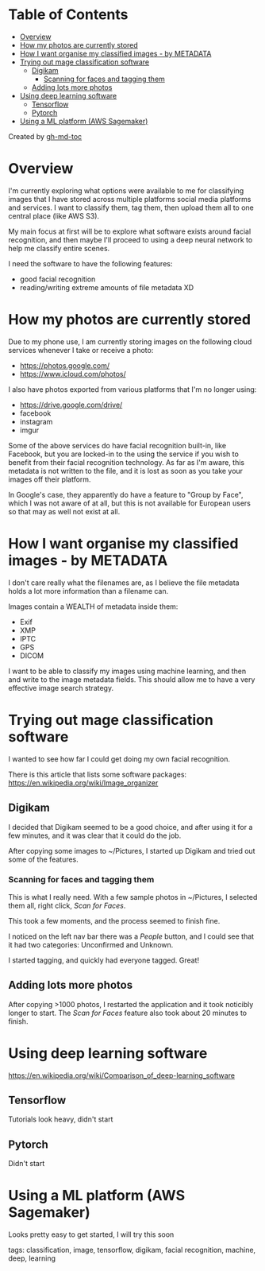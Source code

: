
Table of Contents
=================

   * [Overview](#overview)
   * [How my photos are currently stored](#how-my-photos-are-currently-stored)
   * [How I want organise my classified images - by METADATA](#how-i-want-organise-my-classified-images---by-metadata)
   * [Trying out mage classification software](#trying-out-mage-classification-software)
      * [Digikam](#digikam)
         * [Scanning for faces and tagging them](#scanning-for-faces-and-tagging-them)
      * [Adding lots more photos](#adding-lots-more-photos)
   * [Using deep learning software](#using-deep-learning-software)
      * [Tensorflow](#tensorflow)
      * [Pytorch](#pytorch)
   * [Using a ML platform (AWS Sagemaker)](#using-a-ml-platform-aws-sagemaker)

Created by [gh-md-toc](https://github.com/ekalinin/github-markdown-toc)



# Overview

I'm currently exploring what options were available to me for classifying images
that I have stored across multiple platforms social media platforms and
services. I want to classify them, tag them, then upload them all to one central
place (like AWS S3).

My main focus at first will be to explore what software exists around facial
recognition, and then maybe I'll proceed to using a deep neural network to
help me classify entire scenes.

I need the software to have the following features:

- good facial recognition
- reading/writing extreme amounts of file metadata XD

# How my photos are currently stored

Due to my phone use, I am currently storing images on the following cloud
services whenever I take or receive a photo:
- https://photos.google.com/
- https://www.icloud.com/photos/ 

I also have photos exported from various platforms that I'm no longer using:
- https://drive.google.com/drive/
- facebook
- instagram
- imgur

Some of the above services do have facial recognition built-in, like Facebook,
but you are locked-in to the using the service if you wish to benefit from their
facial recognition technology. As far as I'm aware, this metadata is not written
to the file, and it is lost as soon as you take your images off their platform.

In Google's case, they apparently do have a feature to "Group by Face", which I
was not aware of at all, but this is not available for European users so that
may as well not exist at all.

# How I want organise my classified images - by METADATA

I don't care really what the filenames are, as I believe the file metadata holds
a lot more information than a filename can.

Images contain a WEALTH of metadata inside them:

- Exif
- XMP
- IPTC
- GPS
- DICOM

I want to be able to classify my images using machine learning, and then
and write to the image metadata fields. This should allow me to have a
very effective image search strategy.

# Trying out mage classification software

I wanted to see how far I could get doing my own facial recognition.

There is this article that lists some software packages:
https://en.wikipedia.org/wiki/Image_organizer

## Digikam

I decided that Digikam seemed to be a good choice, and after using it for a few
minutes, and it was clear that it could do the job.

After copying some images to ~/Pictures, I started up Digikam and tried out some
of the features.

### Scanning for faces and tagging them

This is what I really need. With a few sample photos in ~/Pictures, I selected
them all, right click, _Scan for Faces_.

This took a few moments, and the process seemed to finish fine.

I noticed on the left nav bar there was a _People_ button, and I could see
that it had two categories: Unconfirmed and Unknown.

I started tagging, and quickly had everyone tagged. Great!

## Adding lots more photos

After copying >1000 photos, I restarted the application and it took noticibly
longer to start. The _Scan for Faces_ feature also took about 20 minutes to
finish.

# Using deep learning software

https://en.wikipedia.org/wiki/Comparison_of_deep-learning_software

## Tensorflow

Tutorials look heavy, didn't start

## Pytorch

Didn't start

# Using a ML platform (AWS Sagemaker)

Looks pretty easy to get started, I will try this soon


tags: classification, image, tensorflow, digikam, facial recognition, machine, deep, learning